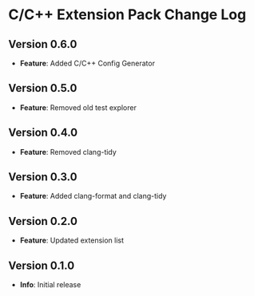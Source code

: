 # C/C++ Extension Pack Change Log

## Version 0.6.0

- **Feature**: Added C/C++ Config Generator

## Version 0.5.0

- **Feature**: Removed old test explorer

## Version 0.4.0

- **Feature**: Removed clang-tidy

## Version 0.3.0

- **Feature**: Added clang-format and clang-tidy

## Version 0.2.0

- **Feature**: Updated extension list

## Version 0.1.0

- **Info**: Initial release
